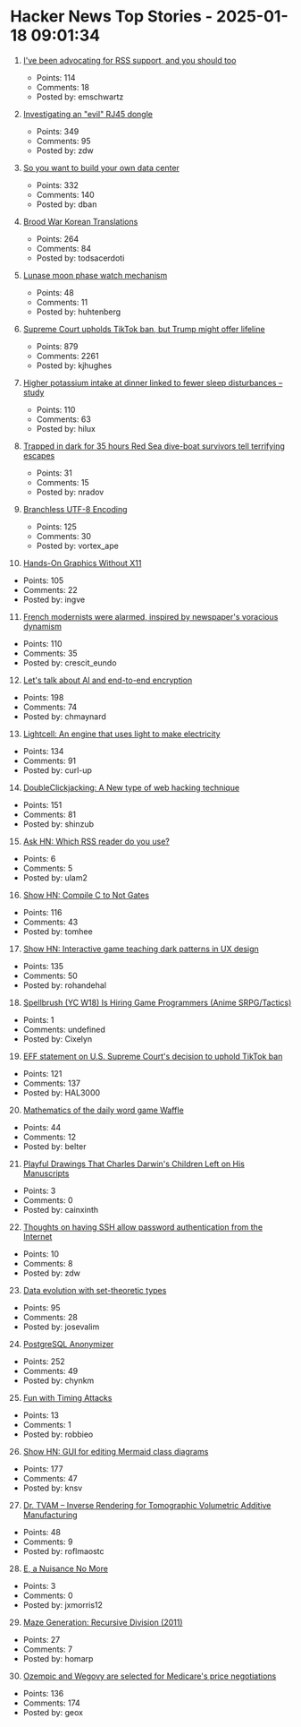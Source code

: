 # Hacker News Top Stories - 2025-01-18 09:01:34

1. [I've been advocating for RSS support, and you should too](https://reedybear.bearblog.dev/ive-been-advocating-for-rss-support-and-you-should-too/)
   - Points: 114
   - Comments: 18
   - Posted by: emschwartz

2. [Investigating an "evil" RJ45 dongle](https://lcamtuf.substack.com/p/investigating-an-evil-rj45-dongle)
   - Points: 349
   - Comments: 95
   - Posted by: zdw

3. [So you want to build your own data center](https://blog.railway.com/p/data-center-build-part-one)
   - Points: 332
   - Comments: 140
   - Posted by: dban

4. [Brood War Korean Translations](https://blog.sourcedive.net/brood-war-korean-translations/)
   - Points: 264
   - Comments: 84
   - Posted by: todsacerdoti

5. [Lunase moon phase watch mechanism](https://genuineideas.com/ArticlesIndex/phase.html)
   - Points: 48
   - Comments: 11
   - Posted by: huhtenberg

6. [Supreme Court upholds TikTok ban, but Trump might offer lifeline](https://www.cnbc.com/2025/01/17/supreme-court-rules-to-uphold-tiktok-ban.html)
   - Points: 879
   - Comments: 2261
   - Posted by: kjhughes

7. [Higher potassium intake at dinner linked to fewer sleep disturbances – study](https://www.nutraingredients-asia.com/Article/2025/01/07/higher-potassium-intake-at-dinner-linked-to-fewer-sleep-disturbances/)
   - Points: 110
   - Comments: 63
   - Posted by: hilux

8. [Trapped in dark for 35 hours Red Sea dive-boat survivors tell terrifying escapes](https://www.bbc.com/news/articles/cp3z0k72yw3o)
   - Points: 31
   - Comments: 15
   - Posted by: nradov

9. [Branchless UTF-8 Encoding](https://cceckman.com/writing/branchless-utf8-encoding/)
   - Points: 125
   - Comments: 30
   - Posted by: vortex_ape

10. [Hands-On Graphics Without X11](https://blogsystem5.substack.com/p/netbsd-graphics-wo-x11)
   - Points: 105
   - Comments: 22
   - Posted by: ingve

11. [French modernists were alarmed, inspired by newspaper's voracious dynamism](https://aeon.co/essays/the-french-modernists-loathed-and-loved-the-mass-media-of-their-day)
   - Points: 110
   - Comments: 35
   - Posted by: crescit_eundo

12. [Let's talk about AI and end-to-end encryption](https://blog.cryptographyengineering.com/2025/01/17/lets-talk-about-ai-and-end-to-end-encryption/)
   - Points: 198
   - Comments: 74
   - Posted by: chmaynard

13. [Lightcell: An engine that uses light to make electricity](https://www.lightcellenergy.com/)
   - Points: 134
   - Comments: 91
   - Posted by: curl-up

14. [DoubleClickjacking: A New type of web hacking technique](https://www.paulosyibelo.com/2024/12/doubleclickjacking-what.html)
   - Points: 151
   - Comments: 81
   - Posted by: shinzub

15. [Ask HN: Which RSS reader do you use?](undefined)
   - Points: 6
   - Comments: 5
   - Posted by: ulam2

16. [Show HN: Compile C to Not Gates](https://github.com/tomhea/c2fj)
   - Points: 116
   - Comments: 43
   - Posted by: tomhee

17. [Show HN: Interactive game teaching dark patterns in UX design](https://games.productartistry.com/games/dark-patterns)
   - Points: 135
   - Comments: 50
   - Posted by: rohandehal

18. [Spellbrush (YC W18) Is Hiring Game Programmers (Anime SRPG/Tactics)](undefined)
   - Points: 1
   - Comments: undefined
   - Posted by: Cixelyn

19. [EFF statement on U.S. Supreme Court's decision to uphold TikTok ban](https://www.eff.org/deeplinks/2025/01/eff-statement-us-supreme-courts-decision-uphold-tiktok-ban)
   - Points: 121
   - Comments: 137
   - Posted by: HAL3000

20. [Mathematics of the daily word game Waffle](https://arxiv.org/abs/2501.09286)
   - Points: 44
   - Comments: 12
   - Posted by: belter

21. [Playful Drawings That Charles Darwin's Children Left on His Manuscripts](https://www.openculture.com/2025/01/discover-the-playful-drawings-that-charles-darwins-children-left-on-his-manuscripts.html)
   - Points: 3
   - Comments: 0
   - Posted by: cainxinth

22. [Thoughts on having SSH allow password authentication from the Internet](https://utcc.utoronto.ca/~cks/space/blog/sysadmin/SSHOnExposingPasswordAuth)
   - Points: 10
   - Comments: 8
   - Posted by: zdw

23. [Data evolution with set-theoretic types](https://dashbit.co/blog/data-evolution-with-set-theoretic-types)
   - Points: 95
   - Comments: 28
   - Posted by: josevalim

24. [PostgreSQL Anonymizer](https://postgresql-anonymizer.readthedocs.io/en/stable/)
   - Points: 252
   - Comments: 49
   - Posted by: chynkm

25. [Fun with Timing Attacks](https://ostro.ws/post-timing-attacks)
   - Points: 13
   - Comments: 1
   - Posted by: robbieo

26. [Show HN: GUI for editing Mermaid class diagrams](https://docs.mermaidchart.com/blog/posts/gui-for-editing-mermaid-class-diagrams)
   - Points: 177
   - Comments: 47
   - Posted by: knsv

27. [Dr. TVAM – Inverse Rendering for Tomographic Volumetric Additive Manufacturing](https://github.com/rgl-epfl/drtvam)
   - Points: 48
   - Comments: 9
   - Posted by: roflmaostc

28. [Ε, a Nuisance No More](http://zna.do/epsilon)
   - Points: 3
   - Comments: 0
   - Posted by: jxmorris12

29. [Maze Generation: Recursive Division (2011)](http://weblog.jamisbuck.org/2011/1/12/maze-generation-recursive-division-algorithm)
   - Points: 27
   - Comments: 7
   - Posted by: homarp

30. [Ozempic and Wegovy are selected for Medicare's price negotiations](https://apnews.com/article/drug-prices-medicare-biden-trump-aae2271614f5959b484e5f081313f2e1)
   - Points: 136
   - Comments: 174
   - Posted by: geox


